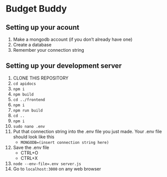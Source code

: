 # Budget Buddy

## Setting up your acount
1. Make a mongodb account (if you don’t already have one)
2. Create a database
3. Remember your connection string

## Setting up your development server
1. CLONE THIS REPOSITORY 
2. ```cd apidocs```
3. ```npm i```
4. ```npm build```
5. ```cd ../frontend```
6. ```npm i```
7. ```npm run build```
8. ```cd ..```
12. ```npm i```
1. ```sudo nano .env```
1. Put that connection string into the .env file you just made. Your .env file should look like this
    - ```MONGODB=(insert connection string here)```
1. Save the .env file
    - CTRL+O
    - CTRL+X
1. ```node --env-file=.env server.js```
1. Go to ```localhost:3000``` on any web browser 
